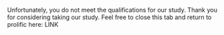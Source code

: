 Unfortunately, you do not meet the qualifications for our study. Thank you for considering taking our study. Feel free to close this tab and return to prolific here: LINK